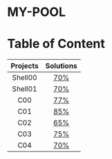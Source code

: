 # MY-POOL
 # Table of Content
| Projects      | Solutions  |
| :--------------:| :----------:|
| Shell00 | [70%](./Shell00) |
| Shell01 |  [70%](./Shell01)  |
| C00 | [77%](./C00) | 
| C01 | [85%](./C01) | 
| C02 | [65%](./C02) | 
| C03 |  [75%](./C03) | 
| C04 |  [70%](./C04)| 
